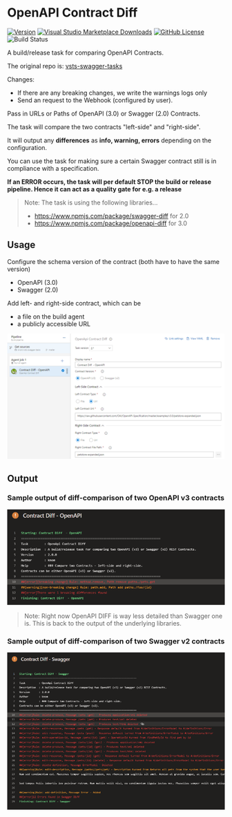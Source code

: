 # OpenAPI Contract Diff

[![Version](https://img.shields.io/vscode-marketplace/v/knom.vsts-swagger-diff.svg?label=VS%20Marketplace&logo=visual-studio-code&logoColor=white)](https://marketplace.visualstudio.com/items?itemName=knom.vsts-swagger-diff) [![Visual Studio Marketplace Downloads](https://img.shields.io/vscode-marketplace/d/knom.vsts-swagger-diff.svg?logo=visual-studio-code&logoColor=white)](https://marketplace.visualstudio.com/items?itemName=knom.vsts-swagger-diff) [![GitHub License](https://img.shields.io/github/license/mashape/apistatus.svg)](https://github.com/knom/vsts-swagger-tasks/blob/master/LICENSE) ![Build Status](https://knom-msft.visualstudio.com/_apis/public/build/definitions/9d8fcb7c-6c11-4014-9dc2-7966c94af2b2/7/badge)

A build/release task for comparing OpenAPI Contracts.

The original repo is: [vsts-swagger-tasks](https://github.com/knom/vsts-swagger-tasks)


Changes:

* If there are any breaking changes, we write the warnings logs only
* Send an request to the Webhook (configured by user).

Pass in URLs or Paths of OpenAPI (3.0) or Swagger (2.0) Contracts.

The task will compare the two contracts "left-side" and "right-side".

It will output any **differences** as **info, warning, errors** depending on the configuration.

You can use the task for making sure a certain Swagger contract still is in compliance with a specification.

**If an ERROR occurs, the task will per default STOP the build or release pipeline. Hence it can act as a quality gate for e.g. a release**

> Note: The task is using the following libraries...
>
> * https://www.npmjs.com/package/swagger-diff for 2.0
> * https://www.npmjs.com/package/openapi-diff for 3.0

## Usage

Configure the schema version of the contract (both have to have the same version)

* OpenAPI (3.0)
* Swagger (2.0)

Add left- and right-side contract, which can be

* a file on the build agent
* a publicly accessible URL

![Usage](src/docs/task.png)

## Output

### Sample output of diff-comparison of two **OpenAPI v3 contracts**

![Result1](src/docs/result1.png)

> Note: Right now OpenAPI DIFF is way less detailed than Swagger one is. This is back to the output of the underlying libraries.

### Sample output of diff-comparison of two **Swagger v2 contracts**

![Result2](src/docs/result2.png)
